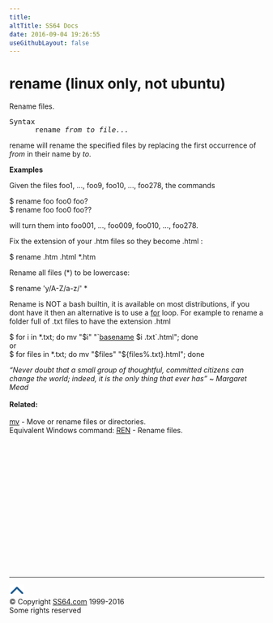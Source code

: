 ```yaml
---
title:
altTitle: SS64 Docs
date: 2016-09-04 19:26:55
useGithubLayout: false
---
```

<!-- #BeginLibraryItem "/Library/head_bash.lbi" --><!-- #EndLibraryItem --><h1>rename (linux only, not ubuntu) </h1> 
<p>Rename files. </p>
<pre>Syntax
      rename <i>from to file...</i></pre>
<p>rename will rename the specified files by replacing the first occurrence of <i>from</i> in their name by <i>to</i>.</p>
<p><b>Examples</b></p>
<p>Given the files foo1, ..., foo9, foo10, ..., foo278, the commands</p>
<p class="code"> $ rename foo foo0 foo?<br>
$ rename foo foo0 foo??</p>
<p>will turn them into foo001, ..., foo009, foo010, ..., foo278.</p>
<p>Fix the extension of your .htm files so they become .html :</p>
<p class="code"> $ rename .htm .html *.htm</p>
<p>Rename all files (<span class="code">*</span>) to be lowercase:</p>
<p class="code">$ rename 'y/A-Z/a-z/' *</p>
<p>Rename is NOT a bash builtin, it is available on most distributions, if you dont have it then an alternative is to use a <a href="for.html">for</a> loop. For example to  rename a folder full of <span class="code">.txt</span> files to have the extension <span class="code">.html </span></p>
<p><span class="code">$ for i in *.txt; do mv "$i" "`<a href="basename.html">basename</a> $i .txt`.html"; done <br>
</span>or<span class="code"><br>
$ for files in *.txt; do  mv "$files" "${files%.txt}.html"; done</span></p>
<p> <i class="quote">“Never doubt that a small group of thoughtful, committed citizens can change the world; indeed, it is the only thing that ever has” ~ Margaret Mead</i><br>
<b><br>
Related:</b><br>
<br>
<a href="mv.html">mv</a> - Move or rename files or directories.<br>
Equivalent Windows command: <a href="../nt/ren.html">REN</a> - Rename files. </p><!-- #BeginLibraryItem "/Library/foot_bash.lbi" --><p>
<!-- bash300 -->
<ins class="adsbygoogle" style="display:inline-block;width:300px;height:250px" data-ad-client="ca-pub-6140977852749469" data-ad-slot="4615356305"></ins>
<script>
(adsbygoogle = window.adsbygoogle || []).push({});
</script></p>
<hr>
<div id="bl" class="footer"><a href="rename.html#"><img src="../images/top.png" width="30" height="22" alt="Back to the Top"></a></div>
<div id="br" class="footer, tagline">© Copyright <a href="http://ss64.com/">SS64.com</a> 1999-2016<br>
Some rights reserved</div><!-- #EndLibraryItem -->

